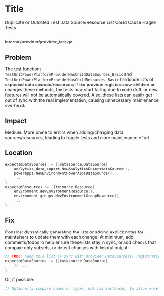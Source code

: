 # Title

Duplicate or Outdated Test Data Source/Resource List Could Cause Fragile Tests

##

internal/provider/provider_test.go

## Problem

The test functions `TestUnitPowerPlatformProviderHasChildDataSources_Basic` and `TestUnitPowerPlatformProviderHasChildResources_Basic` hardcode lists of expected data sources/resources; if the provider registers new children or changes these methods, the tests may start failing due to code drift, or new features will not be automatically covered. Also, these lists can easily get out of sync with the real implementation, causing unnecessary maintenance overhead.

## Impact

Medium. More prone to errors when adding/changing data sources/resources, leading to fragile tests and more maintenance effort.

## Location

```go
expectedDataSources := []datasource.DataSource{
    analytics_data_export.NewAnalyticsExportDataSource(),
    powerapps.NewEnvironmentPowerAppsDataSource(),
    ...
}
expectedResources := []resource.Resource{
    environment.NewEnvironmentResource(),
    environment_groups.NewEnvironmentGroupResource(),
    ...
}
```

## Fix

Consider dynamically generating the lists or adding explicit notes for maintainers to update them with each change. At minimum, add comments/todos to help ensure these lists stay in sync, or add checks that compare only subsets, or detect changes with helpful output.

```go
// TODO: Keep this list in sync with provider.DataSources() registration
expectedDataSources := []datasource.DataSource{
    // ...
}
```

Or, if possible:

```go
// Optionally compare names or types, not raw instances, to allow more robust comparison.
```
